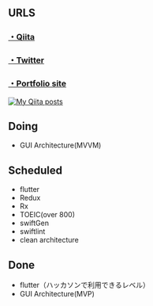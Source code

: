 ## URLS

### [・Qiita](https://qiita.com/miyakooti)

### [・Twitter](https://twitter.com/niimaru09)

### [・Portfolio site](https://miyakooti.github.io/kousuke_portofolio/)

[![My Qiita posts](https://qiita-badge.apiapi.app/s/miyakooti/posts.svg)](http://qiita.com/miyakooti)

## Doing

- GUI Architecture(MVVM)

## Scheduled

- flutter
- Redux
- Rx
- TOEIC(over 800)
- swiftGen
- swiftlint
- clean architecture

## Done
- flutter（ハッカソンで利用できるレベル）
- GUI Architecture(MVP)

